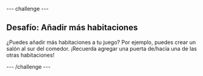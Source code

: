 --- challenge ---

## Desafío: Añadir más habitaciones

¿Puedes añadir más habitaciones a tu juego? Por ejemplo, puedes crear un salón al sur del comedor. ¡Recuerda agregar una puerta de/hacia una de las otras habitaciones!

--- /challenge ---